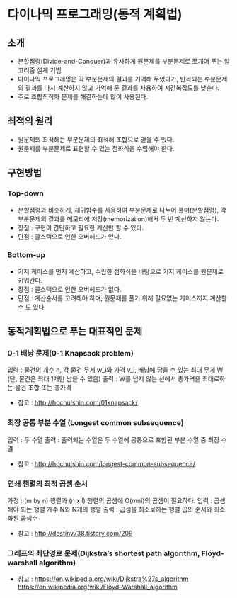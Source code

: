 # 다이나믹 프로그래밍(동적 계획법)

## 소개
- 분할점령(Divide-and-Conquer)과 유사하게 원문제를 부분문제로 쪼개어 푸는 알고리즘 설계 기법
- 다이나믹 프로그래밍은 각 부분문제의 결과를 기억해 두었다가, 반복되는 부분문제의 결과를 다시 계산하지 않고 기억해 둔 결과를 사용하여 시간복잡도를 낮춘다.
- 주로 조합최적화 문제를 해결하는데 많이 사용된다.

## 최적의 원리
- 원문제의 최적해는 부분문제의 최적해 조합으로 얻을 수 있다.
- 원문제를 부분문제로 표현할 수 있는 점화식을 수립해야 한다.

## 구현방법

### Top-down
- 분할점령과 비슷하게, 재귀함수를 사용하여 부분문제로 나누어 풀며(분할점령), 각 부분문제의 결과를 메모리에 저장(memorization)해서 두 번 계산하지 않는다.
- 장점 : 구현이 간단하고 필요한 계산만 할 수 있다.
- 단점 : 콜스택으로 인한 오버헤드가 있다.

### Bottom-up
- 기저 케이스를 먼저 계산하고, 수립한 점화식을 바탕으로 기저 케이스를 원문제로 키워간다.
- 장점 : 콜스택으로 인한 오버헤드가 없다. 
- 단점 : 계산순서를 고려해야 하며,  원문제를 풀기 위해 필요없는 케이스까지 계산할 수 도 있다

## 동적계획법으로 푸는 대표적인 문제
### 0-1 배낭 문제(0-1 Knapsack problem)
입력 : 물건의 개수 n, 각 물건 무게 w_i와 가격 v_i, 배낭에 담을 수 있는 최대 무게 W (단, 물건은 최대 1개만 남을 수 있음)
출력 : W를 넘지 않는 선에서 총가격을 최대로하는 물건 조합 또는 총가격

- 참고 : http://hochulshin.com/01knapsack/

### 최장 공통 부분 수열 (Longest common subsequence)
입력 : 두 수열
출력 : 출력되는 수열은 두 수열에 공통으로 포함된 부분 수열 중 최장 수열 
- 참고 : http://hochulshin.com/longest-common-subsequence/

### 연쇄 행렬의 최적 곱셈 순서
가정 : (m by n) 행렬과 (n x l) 행렬의 곱셈에 O(mnl)의 곱셈이 필요하다.
입력 : 곱셈해야 되는 행렬 개수 N와 N개의 행렬
출력 : 곱셈을 최소로하는 행렬 곱의 순서와 최소화된 곱셈수

- 참고 : http://destiny738.tistory.com/209

### 그래프의 최단경로 문제(Dijkstra’s shortest path algorithm, Floyd-warshall algorithm)

- 참고 : https://en.wikipedia.org/wiki/Dijkstra%27s_algorithm
         https://en.wikipedia.org/wiki/Floyd–Warshall_algorithm
